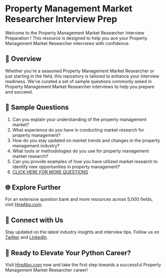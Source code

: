 # Property Management Market Researcher Interview Prep

Welcome to the Property Management Market Researcher Interview Preparation ! This resource is designed to help you ace your Property Management Market Researcher interviews with confidence.

## 🚀 Overview

Whether you're a seasoned Property Management Market Researcher or just starting in the field, this repository is tailored to enhance your interview readiness. We've curated a set of sample questions commonly asked in Property Management Market Researcher interviews to help you prepare and succeed.

## 📝 Sample Questions

1. Can you explain your understanding of the property management market?
2. What experience do you have in conducting market research for property management?
3. How do you stay updated on market trends and changes in the property management industry?
4. What tools or methodologies do you use for property management market research?
5. Can you provide examples of how you have utilized market research to identify new opportunities in property management?
6. [CLICK HERE FOR MORE QUESTIONS](https://hireabo.com/job/21_1_39/Property%20Management%20Market%20Researcher)

## 🌐 Explore Further

For an extensive question bank and more resources across 5,000 fields, visit [HireAbo.com](https://www.hireabo.com).

## 📱 Connect with Us

Stay updated on the latest industry insights and interview tips. Follow us on [Twitter](https://twitter.com/hireabo) and [LinkedIn](https://www.linkedin.com/in/hire-abo-3609972a8/).

## 🚀 Ready to Elevate Your Python Career?

Visit [HireAbo.com](https://www.hireabo.com) now and take the first step towards a successful Property Management Market Researcher career!